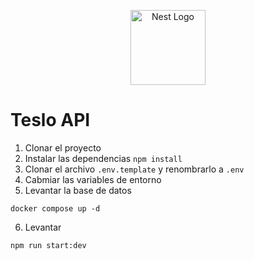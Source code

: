 <p align="center">
  <a href="http://nestjs.com/" target="blank"><img src="https://nestjs.com/img/logo-small.svg" width="120" alt="Nest Logo" /></a>
</p>

# Teslo API

1. Clonar el proyecto
2. Instalar las dependencias
   `npm install`
3. Clonar el archivo `.env.template` y renombrarlo a `.env`
4. Cabmiar las variables de entorno
5. Levantar la base de datos

```
docker compose up -d
```

6. Levantar

```
npm run start:dev
```
